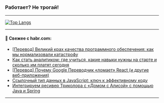 ### Работает? Не трогай!

---
<!--
#### 🛠️ Technical stack:

![Java](https://img.shields.io/badge/Java-informational?logo=Oracle&style=flat&logoColor=white&color=FF4500)
![Kotlin](https://img.shields.io/badge/Kotlin-informational?logo=Kotlin&style=flat&logoColor=white&color=774D97)
![TS](https://img.shields.io/badge/TypeScript-informational?logo=typeScript&style=flat&logoColor=black&color=017acc)
![Python](https://img.shields.io/badge/Python-informational?logo=Python&style=flat&logoColor=black&color=ffdd54) <br>
![Spring](https://img.shields.io/badge/Spring-informational?logo=Spring&style=flat&logoColor=white&color=6DB33F) 
![SpringBoot](https://img.shields.io/badge/SpringBoot-informational?logo=SpringBoot&style=flat&logoColor=white&color=6DB33F)
![Nest](https://img.shields.io/badge/NestJS-informational?logo=NestJS&style=flat&logoColor=white&color=E0234E) 
![NodeJS](https://img.shields.io/badge/NodeJS-informational?logo=node.js&style=flat&logoColor=white&color=70A760)<br>
![PostgreSQL](https://img.shields.io/badge/PostgreSQL-informational?logo=PostgreSQL&style=flat&logoColor=white&color=DAA520)
![MongoDB](https://img.shields.io/badge/MongoDB-informational?logo=MongoDB&style=flat&logoColor=white&color=870000)
![Apache](https://img.shields.io/badge/Apache-informational?logo=apache&style=flat&logoColor=white&color=f74e28)

___ 
-->

<!--- #### 🛠️ : --->

[![Top Langs](https://github-readme-stats-82jvfl3w3-advtsettinggmailcoms-projects.vercel.app/api/top-langs/?username=zloylis&langs_count=10&hide_title=true&title_color=e6edf3&size_weight=0.5&count_weight=0.5&layout=compact&hide_progress=true&hide_border=true&theme=dracula&hide=css,makefile,cmake)](https://github.com/zloylis)

<!---


####  :octocat:&nbsp;&nbsp; Статистика:

![GitHub stats](https://github-readme-stats-u2qms2cxw-advtsettinggmailcoms-projects.vercel.app/api?username=zloylis&show_icons=true&hide_border=true&theme=dracula&title_color=e6edf3&include_all_commits=true&count_private=true&hide_rank=false&hide_title=true&rank_icon=github)
-->
---

#### 💬 Свежее с habr.com:

<!-- BLOG-POST-LIST:START -->
- [[Перевод] Великий крах качества программного обеспечения: как мы нормализовали катастрофу](https://habr.com/ru/articles/959332/?utm_source=habrahabr&utm_medium=rss&utm_campaign=959332)
- [Как стать аналитиком: где учиться, какие навыки нужны на старте и сколько им платят сегодня](https://habr.com/ru/companies/habr_career/articles/959330/?utm_source=habrahabr&utm_medium=rss&utm_campaign=959330)
- [[Перевод] Почему Google Переводчик «ломает» React &lpar;и другие веб-приложения&rpar;](https://habr.com/ru/articles/955750/?utm_source=habrahabr&utm_medium=rss&utm_campaign=955750)
- [Ссылочный тип данных в JavaScript: ключ к эффективному коду](https://habr.com/ru/companies/selectel/articles/958742/?utm_source=habrahabr&utm_medium=rss&utm_campaign=958742)
- [Интегрируем ресивер Триколора с «Домом с Алисой» с помощью Java и Spring](https://habr.com/ru/articles/959178/?utm_source=habrahabr&utm_medium=rss&utm_campaign=959178)
<!-- BLOG-POST-LIST:END -->

---
